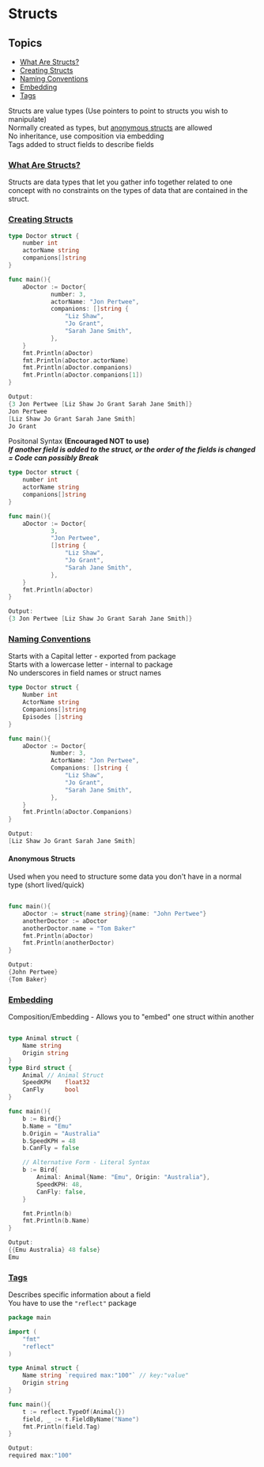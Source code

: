 # Structs

## Topics

- [What Are Structs?](#what-are-structs?)
- [Creating Structs](#creating-structs)
- [Naming Conventions](#naming-conventions)
- [Embedding](#embedding)
- [Tags](#tags)

Structs are value types (Use pointers to point to structs you wish to manipulate)  
Normally created as types, but [anonymous structs](#anonymous-structs) are allowed  
No inheritance, use composition via embedding  
Tags added to struct fields to describe fields

### [What Are Structs?](#topics)

Structs are data types that let you gather info together related to one concept with no constraints on the types of data that are contained in the struct.

### [Creating Structs](#topics)

```Go
type Doctor struct {
    number int
    actorName string
    companions[]string
}

func main(){
    aDoctor := Doctor{
            number: 3,
            actorName: "Jon Pertwee",
            companions: []string {
                "Liz Shaw",
                "Jo Grant",
                "Sarah Jane Smith",
            },
    }
    fmt.Println(aDoctor)
    fmt.Println(aDoctor.actorName)
    fmt.Println(aDoctor.companions)
    fmt.Println(aDoctor.companions[1])
}

Output:
{3 Jon Pertwee [Liz Shaw Jo Grant Sarah Jane Smith]}
Jon Pertwee
[Liz Shaw Jo Grant Sarah Jane Smith]
Jo Grant
```

Positonal Syntax **(Encouraged NOT to use)**  
**_If another field is added to the struct, or the order of the fields is changed = Code can possibly Break_**

```Go
type Doctor struct {
    number int
    actorName string
    companions[]string
}

func main(){
    aDoctor := Doctor{
            3,
            "Jon Pertwee",
            []string {
                "Liz Shaw",
                "Jo Grant",
                "Sarah Jane Smith",
            },
    }
    fmt.Println(aDoctor)
}

Output:
{3 Jon Pertwee [Liz Shaw Jo Grant Sarah Jane Smith]}
```

### [Naming Conventions](#topics)

Starts with a Capital letter - exported from package  
Starts with a lowercase letter - internal to package  
No underscores in field names or struct names

```Go
type Doctor struct {
    Number int
    ActorName string
    Companions[]string
    Episodes []string
}

func main(){
    aDoctor := Doctor{
            Number: 3,
            ActorName: "Jon Pertwee",
            Companions: []string {
                "Liz Shaw",
                "Jo Grant",
                "Sarah Jane Smith",
            },
    }
    fmt.Println(aDoctor.Companions)
}

Output:
[Liz Shaw Jo Grant Sarah Jane Smith]
```

#### Anonymous Structs

Used when you need to structure some data you don't have in a normal type (short lived/quick)

```Go

func main(){
    aDoctor := struct{name string}{name: "John Pertwee"}
    anotherDoctor := aDoctor
    anotherDoctor.name = "Tom Baker"
    fmt.Println(aDoctor)
    fmt.Println(anotherDoctor)
}

Output:
{John Pertwee}
{Tom Baker}
```

### [Embedding](#topics)

Composition/Embedding - Allows you to "embed" one struct within another

```Go

type Animal struct {
    Name string
    Origin string
}
type Bird struct {
    Animal // Animal Struct
    SpeedKPH    float32
    CanFly      bool
}

func main(){
    b := Bird{}
    b.Name = "Emu"
    b.Origin = "Australia"
    b.SpeedKPH = 48
    b.CanFly = false

    // Alternative Form - Literal Syntax
    b := Bird{
        Animal: Animal{Name: "Emu", Origin: "Australia"},
        SpeedKPH: 48,
        CanFly: false,
    }

    fmt.Println(b)
    fmt.Println(b.Name)
}

Output:
{{Emu Australia} 48 false}
Emu
```

### [Tags](#topics)

Describes specific information about a field  
You have to use the `"reflect"` package

```Go
package main

import (
    "fmt"
    "reflect"
)

type Animal struct {
    Name string `required max:"100"` // key:"value"
    Origin string
}

func main(){
    t := reflect.TypeOf(Animal{})
    field, _ := t.FieldByName("Name")
    fmt.Println(field.Tag)
}

Output:
required max:"100"
```
